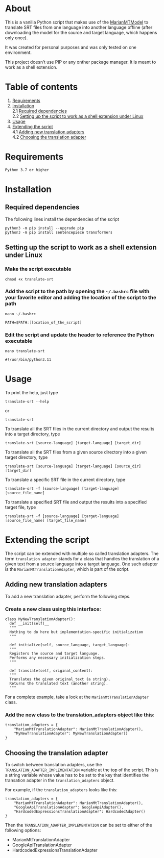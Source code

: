 # About
This is a vanilla Python script that makes use of the [MarianMTModel](https://huggingface.co/docs/transformers/en/model_doc/marian)
to translate SRT files from one language into another language offline (after downloading the model for the source and target language, which happens only once).

It was created for personal purposes and was only tested on one environment.

This project doesn't use PIP or any onther package manager. It is meant to work as a shell extension. 

# Table of contents
1. [Requirements](#requirements)
2. [Installation](#installation)<br />
   2.1 [Required dependencies](#dependencies)<br />
   2.2 [Setting up the script to work as a shell extension under Linux](#setup)<br />
3. [Usage](#usage)
4. [Extending the script](#extending)<br />
   4.1 [Adding new translation adapters](#adding)<br />
   4.2 [Choosing the translation adapter](#choosing)<br />

# Requirements<a name="requirements"></a>
```
Python 3.7 or higher
```


# Installation<a name="installation"></a>

## Required dependencies<a name="dependencies"></a>
The following lines install the dependencies of the script
```
python3 -m pip install --upgrade pip
python3 -m pip install sentencepiece transformers
```

## Setting up the script to work as a shell extension under Linux<a name="setup"></a>
### Make the script executable
```
chmod +x translate-srt
```

### Add the script to the path by opening the `~/.bashrc` file with your favorite editor and adding the location of the script to the path
```
nano ~/.bashrc
```
```
PATH=$PATH:[location_of_the_script]
```

### Edit the script and update the header to reference the Python executable
```
nano translate-srt
```
```
#!/usr/bin/python3.11
```


# Usage<a name="usage"></a>
To print the help, just type
```
translate-srt --help
```
or
```
translate-srt
```

To translate all the SRT files in the current directory and output the results into a target directory, type
```
translate-srt [source-language] [target-language] [target_dir]
```

To translate all the SRT files from a given source directory into a given target directory, type
```
translate-srt [source-language] [target-language] [source_dir] [target_dir]
```

To translate a specific SRT file in the current directory, type
```
translate-srt -f [source-language] [target-language] [source_file_name]
```

To translate a specified SRT file and output the results into a specified target file, type
```
translate-srt -f [source-language] [target-language] [source_file_name] [target_file_name]
```


# Extending the script<a name="extending"></a>
The script can be extended with multiple so called translation adapters. The term `translation adapter`
stands for a class that handles the translation of a given text from a source language into a target
language. One such adapter is the `MarianMtTranslationAdapter`, which is part of the script.

## Adding new translation adapters<a name="adding"></a>
To add a new translation adapter, perform the following steps.

### Create a new class using this interface:
```
class MyNewTranslationAdapter():
  def __init(self)__
  """
  Nothing to do here but implementation-specific initialization
  """

  def initialize(self, source_language, target_language):
  """
  Registers the source and target language.
  Performs any necessary initialization steps.
  """

  def translate(self, original_content):
  """
  Translates the given original_text (a string).
  Returns the translated text (another string).
  """
```
For a complete example, take a look at the `MarianMtTranslationAdapter` class.


### Add the new class to the translation_adapters object like this:
```
translation_adapters = {
    "MarianMtTranslationAdapter": MarianMtTranslationAdapter(),
    "MyNewTranslationAdapter": MyNewTranslationAdapter()
}
```


## Choosing the translation adapter<a name="choosing"></a>
To switch between translation adapters, use the `TRANSLATION_ADAPTER_IMPLEMENTATION` variable at the top of the script.
This is a string variable whose value has to be set to the key that identifies the transation adapter in the
`translation_adapters` object.

For example, if the `translation_adapters` looks like this:
```
translation_adapters = {
    "MarianMtTranslationAdapter": MarianMtTranslationAdapter(),
    "GoogleApiTranslationAdapter": GoogleApiAdapter(),
    "HardcodedExpressionsTranslationAdapter": HardcodedAdapter()
}
```
Then the `TRANSLATION_ADAPTER_IMPLEMENTATION` can be set to either of the following options:
- MarianMtTranslationAdapter
- GoogleApiTranslationAdapter
- HardcodedExpressionsTranslationAdapter
